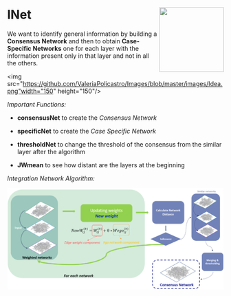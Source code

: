 # INet <img src="https://github.com/ValeriaPolicastro/Paper-Robin/blob/master/images/logoINet.png" align="right" width="150" height="150"/>

We want to identify general information by building a **Consensus Network** and then to obtain **Case-Specific Networks** one for each layer with the information present only in that layer and not in all the others.

<p align="center">

<img src="https://github.com/ValeriaPolicastro/Images/blob/master/images/Idea.png"width="150" height="150"/>

</p>

*Important Functions:*

-   **consensusNet** to create the *Consensus Network*

-   **specificNet** to create the *Case Specific Network*

-   **thresholdNet** to change the threshold of the consensus from the similar layer after the algorithm

-   **JWmean** to see how distant are the layers at the beginning

*Integration Network Algorithm:*

<p align="center">

<img src="https://github.com/ValeriaPolicastro/Images/blob/master/images/Algorithm.png"/>

</p>
